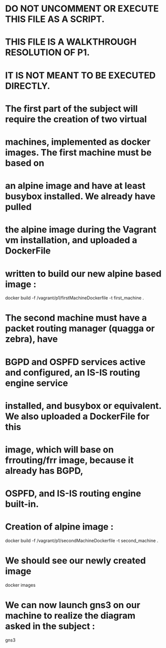 # DO NOT UNCOMMENT OR EXECUTE THIS FILE AS A SCRIPT.
# THIS FILE IS A WALKTHROUGH RESOLUTION OF P1.
# IT IS NOT MEANT TO BE EXECUTED DIRECTLY.

# The first part of the subject will require the creation of two virtual
# machines, implemented as docker images. The first machine must be based on
# an alpine image and have at least busybox installed. We already have pulled
# the alpine image during the Vagrant vm installation, and uploaded a DockerFile
# written to build our new alpine based image :

docker build -f /vagrant/p1/firstMachineDockerfile -t first_machine .

# The second machine must have a packet routing manager (quagga or zebra), have
# BGPD and OSPFD services active and configured, an IS-IS routing engine service
# installed, and busybox or equivalent. We also uploaded a DockerFile for this
# image, which will base on frrouting/frr image, because it already has BGPD,
# OSPFD, and IS-IS routing engine built-in.

# Creation of alpine image :
docker build -f /vagrant/p1/secondMachineDockerfile -t second_machine .

# We should see our newly created image
docker images

# We can now launch gns3 on our machine to realize the diagram asked in the subject :
gns3
